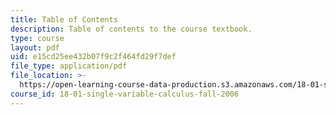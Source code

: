 ```yaml
---
title: Table of Contents
description: Table of contents to the course textbook.
type: course
layout: pdf
uid: e15cd25ee432b07f9c2f464fd29f7def
file_type: application/pdf
file_location: >-
  https://open-learning-course-data-production.s3.amazonaws.com/18-01-single-variable-calculus-fall-2006/e15cd25ee432b07f9c2f464fd29f7def_18_01_cover_toc.pdf
course_id: 18-01-single-variable-calculus-fall-2006
---
```

